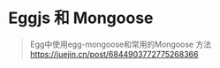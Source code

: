# Eggjs 和 Mongoose
>
> Egg中使用egg-mongoose和常用的Mongoose 方法
> <https://juejin.cn/post/6844903772775268366>
